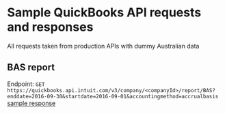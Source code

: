 # Sample QuickBooks API requests and responses 

All requests taken from production APIs with dummy Australian data 

## BAS report
Endpoint: `GET` `https://quickbooks.api.intuit.com/v3/company/<companyId>/report/BAS?enddate=2016-09-30&startdate=2016-09-01&accountingmethod=accrualbasis`
[sample response](https://github.com/jplemoussu/quickbooks-v3api-samples/blob/master/BAS-response.xml)

